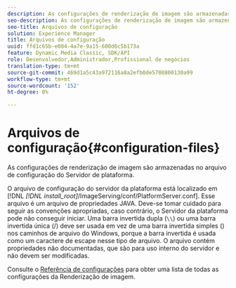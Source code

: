 ```yaml
---
description: As configurações de renderização de imagem são armazenadas no arquivo de configuração do Servidor de plataforma.
seo-description: As configurações de renderização de imagem são armazenadas no arquivo de configuração do Servidor de plataforma.
seo-title: Arquivos de configuração
solution: Experience Manager
title: Arquivos de configuração
uuid: ffd1c65b-e084-4a7e-9a15-600d6c5b173a
feature: Dynamic Media Classic, SDK/API
role: Desenvolvedor,Administrador,Profissional de negócios
translation-type: tm+mt
source-git-commit: 469d1a5c43a972116a8a2efb0de5708800130a99
workflow-type: tm+mt
source-wordcount: '152'
ht-degree: 0%

---
```



# Arquivos de configuração{#configuration-files}

As configurações de renderização de imagem são armazenadas no arquivo de configuração do Servidor de plataforma.

O arquivo de configuração do servidor da plataforma está localizado em [!DNL *[!DNL install_root]*/ImageServing/conf/PlatformServer.conf]. Esse arquivo é um arquivo de propriedades JAVA. Deve-se tomar cuidado para seguir as convenções apropriadas, caso contrário, o Servidor da plataforma pode não conseguir iniciar. Uma barra invertida dupla (`\\`) ou uma barra invertida única (/) deve ser usada em vez de uma barra invertida simples (\) nos caminhos de arquivo do Windows, porque a barra invertida é usada como um caractere de escape nesse tipo de arquivo. O arquivo contém propriedades não documentadas, que são para uso interno do servidor e não devem ser modificadas.

Consulte o [Referência de configurações](../../../../../ir-api/server-admin/image-rendering-api-ref/c-ir-server-administration/c-ir-configuration-settings-reference/c-ir-configuration-settings-reference.md#concept-6947a512d4c94e9fb8a71b80243fee81) para obter uma lista de todas as configurações da Renderização de imagem.
